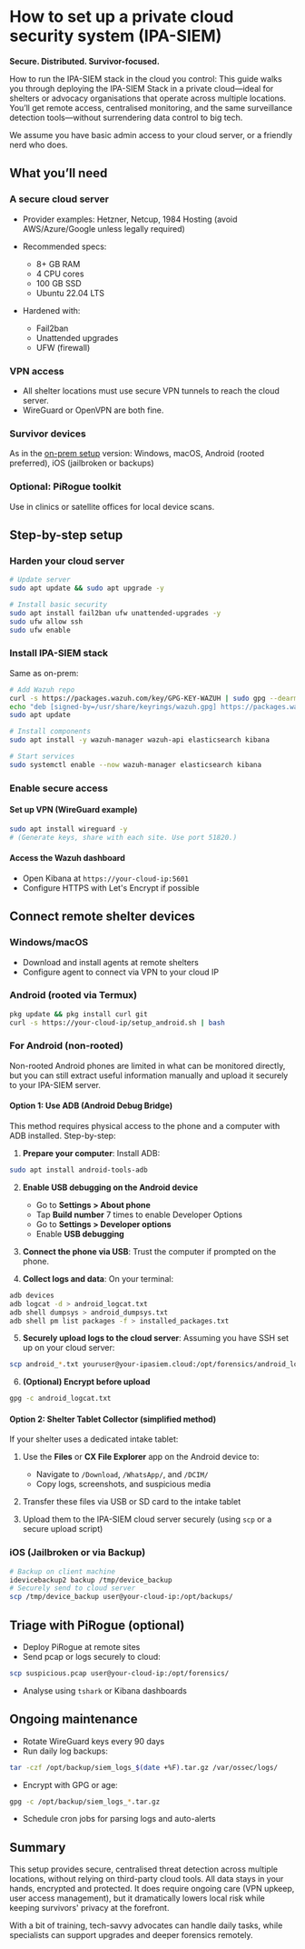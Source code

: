 # How to set up a private cloud security system (IPA-SIEM)

**Secure. Distributed. Survivor-focused.**

How to run the IPA-SIEM stack in the cloud you control: This guide walks you through deploying the IPA-SIEM Stack in 
a private cloud—ideal for shelters or advocacy organisations that operate across multiple locations. You’ll get 
remote access, centralised monitoring, and the same surveillance detection tools—without surrendering data control to 
big tech.

We assume you have basic admin access to your cloud server, or a friendly nerd who does.

## What you’ll need

### A secure cloud server

* Provider examples: Hetzner, Netcup, 1984 Hosting (avoid AWS/Azure/Google unless legally required)
* Recommended specs:

  * 8+ GB RAM
  * 4 CPU cores
  * 100 GB SSD
  * Ubuntu 22.04 LTS
* Hardened with:

  * Fail2ban
  * Unattended upgrades
  * UFW (firewall)

### VPN access

* All shelter locations must use secure VPN tunnels to reach the cloud server.
* WireGuard or OpenVPN are both fine.

### Survivor devices

As in the [on-prem setup](on-prem.md) version: Windows, macOS, Android (rooted preferred), iOS (jailbroken or backups)

### Optional: PiRogue toolkit

Use in clinics or satellite offices for local device scans.

## Step-by-step setup

### Harden your cloud server

```bash
# Update server
sudo apt update && sudo apt upgrade -y

# Install basic security
sudo apt install fail2ban ufw unattended-upgrades -y
sudo ufw allow ssh
sudo ufw enable
```

### Install IPA-SIEM stack

Same as on-prem:

```bash
# Add Wazuh repo
curl -s https://packages.wazuh.com/key/GPG-KEY-WAZUH | sudo gpg --dearmor -o /usr/share/keyrings/wazuh.gpg
echo "deb [signed-by=/usr/share/keyrings/wazuh.gpg] https://packages.wazuh.com/4.x/apt/ stable main" | sudo tee /etc/apt/sources.list.d/wazuh.list
sudo apt update

# Install components
sudo apt install -y wazuh-manager wazuh-api elasticsearch kibana

# Start services
sudo systemctl enable --now wazuh-manager elasticsearch kibana
```

### Enable secure access

#### Set up VPN (WireGuard example)

```bash
sudo apt install wireguard -y
# (Generate keys, share with each site. Use port 51820.)
```

#### Access the Wazuh dashboard

* Open Kibana at `https://your-cloud-ip:5601`
* Configure HTTPS with Let's Encrypt if possible

## Connect remote shelter devices

### Windows/macOS

* Download and install agents at remote shelters
* Configure agent to connect via VPN to your cloud IP

### Android (rooted via Termux)

```bash
pkg update && pkg install curl git
curl -s https://your-cloud-ip/setup_android.sh | bash
```

### For Android (non-rooted)

Non-rooted Android phones are limited in what can be monitored directly, but you can still extract useful information manually and upload it securely to your IPA-SIEM server.

#### Option 1: Use ADB (Android Debug Bridge)

This method requires physical access to the phone and a computer with ADB installed. Step-by-step:

1. **Prepare your computer**: Install ADB:

```bash
sudo apt install android-tools-adb
```

2. **Enable USB debugging on the Android device**

   * Go to **Settings > About phone**
   * Tap **Build number** 7 times to enable Developer Options
   * Go to **Settings > Developer options**
   * Enable **USB debugging**

3. **Connect the phone via USB**: Trust the computer if prompted on the phone.

4. **Collect logs and data**: On your terminal:

```bash
adb devices
adb logcat -d > android_logcat.txt
adb shell dumpsys > android_dumpsys.txt
adb shell pm list packages -f > installed_packages.txt
```

5. **Securely upload logs to the cloud server**: Assuming you have SSH set up on your cloud server:

```bash
scp android_*.txt youruser@your-ipasiem.cloud:/opt/forensics/android_logs/
```

6. **(Optional) Encrypt before upload**

```bash
gpg -c android_logcat.txt
```

#### Option 2: Shelter Tablet Collector (simplified method)

If your shelter uses a dedicated intake tablet:

1. Use the **Files** or **CX File Explorer** app on the Android device to:

   * Navigate to `/Download`, `/WhatsApp/`, and `/DCIM/`
   * Copy logs, screenshots, and suspicious media

2. Transfer these files via USB or SD card to the intake tablet

3. Upload them to the IPA-SIEM cloud server securely (using `scp` or a secure upload script)

### iOS (Jailbroken or via Backup)

```bash
# Backup on client machine
idevicebackup2 backup /tmp/device_backup
# Securely send to cloud server
scp /tmp/device_backup user@your-cloud-ip:/opt/backups/
```

## Triage with PiRogue (optional)

* Deploy PiRogue at remote sites
* Send pcap or logs securely to cloud:

```bash
scp suspicious.pcap user@your-cloud-ip:/opt/forensics/
```

* Analyse using `tshark` or Kibana dashboards

## Ongoing maintenance

* Rotate WireGuard keys every 90 days
* Run daily log backups:

```bash
tar -czf /opt/backup/siem_logs_$(date +%F).tar.gz /var/ossec/logs/
```

* Encrypt with GPG or age:

```bash
gpg -c /opt/backup/siem_logs_*.tar.gz
```

* Schedule cron jobs for parsing logs and auto-alerts

## Summary

This setup provides secure, centralised threat detection across multiple locations, without relying on third-party cloud tools. All data stays in your hands, encrypted and protected. It does require ongoing care (VPN upkeep, user access management), but it dramatically lowers local risk while keeping survivors' privacy at the forefront.

With a bit of training, tech-savvy advocates can handle daily tasks, while specialists can support upgrades and deeper forensics remotely.
